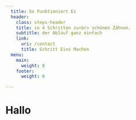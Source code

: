 ```yaml
---
  title: So Funktioniert Es
  header:
    class: steps-header
    title: in 4 Schritten zu<br> schönen Zähnen.
    subtitle: der Ablauf ganz einfach
    link:
      uri: /contact
      title: Schritt Eins Machen
  menu:
    main:
      weight: 0
    footer:
      weight: 0

---
```

# Hallo